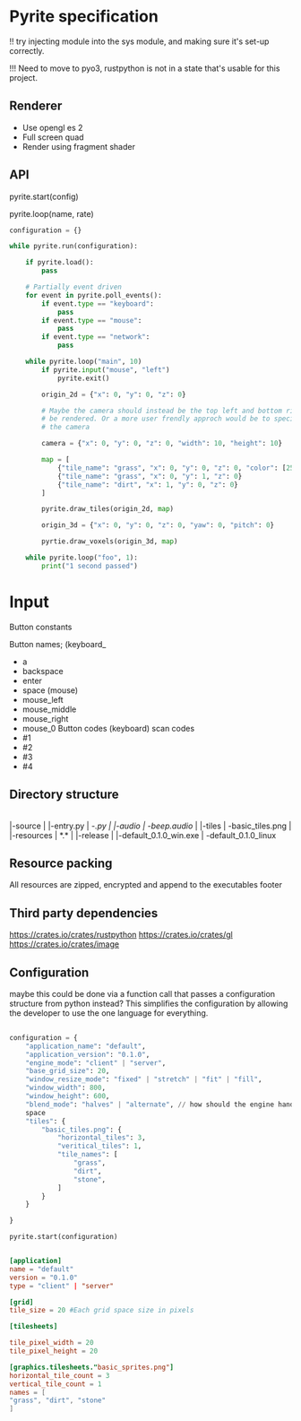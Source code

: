 # Pyrite specification

!! try injecting module into the sys module, and making sure it's set-up correctly.

!!! Need to move to pyo3, rustpython is not in a state that's usable for this project.

## Renderer

* Use opengl es 2
* Full screen quad
* Render using fragment shader 

## API

pyrite.start(config)

pyrite.loop(name, rate)

``` python
configuration = {}

while pyrite.run(configuration):

    if pyrite.load():
        pass

    # Partially event driven
    for event in pyrite.poll_events():
        if event.type == "keyboard":
            pass
        if event.type == "mouse":
            pass
        if event.type == "network":
            pass

    while pyrite.loop("main", 10)
        if pyrite.input("mouse", "left")
            pyrite.exit()

        origin_2d = {"x": 0, "y": 0, "z": 0}

        # Maybe the camera should instead be the top left and bottom right of the map that want's to
        # be rendered. Or a more user frendly approch would be to specify the width and height of
        # the camera

        camera = {"x": 0, "y": 0, "z": 0, "width": 10, "height": 10}

        map = [
            {"tile_name": "grass", "x": 0, "y": 0, "z": 0, "color": [255, 255, 255]}
            {"tile_name": "grass", "x": 0, "y": 1, "z": 0}
            {"tile_name": "dirt", "x": 1, "y": 0, "z": 0}
        ]

        pyrite.draw_tiles(origin_2d, map)

        origin_3d = {"x": 0, "y": 0, "z": 0, "yaw": 0, "pitch": 0}

        pyrtie.draw_voxels(origin_3d, map)

    while pyrite.loop("foo", 1):
        print("1 second passed")
```

# Input

Button constants

Button names;
(keyboard_
- a 
- backspace
- enter
- space
(mouse)
- mouse_left
- mouse_middle
- mouse_right
- mouse_0
Button codes
(keyboard) scan codes
- #1
- #2
- #3
- #4


## Directory structure

\
|-source
| |-entry.py
| \-*.py
|
|-audio
| \-beep.audio*
|
|-tiles
| \-basic_tiles.png
|
|-resources
| \*.*
|
|-release
| |-default_0.1.0_win.exe
| \-default_0.1.0_linux

## Resource packing
All resources are zipped, encrypted and append to the executables footer 

## Third party dependencies
https://crates.io/crates/rustpython
https://crates.io/crates/gl
https://crates.io/crates/image

## Configuration
maybe this could be done via a function call that passes a configuration structure from python
instead? This simplifies the configuration by allowing the developer to use the one language for
everything.

``` python
    
configuration = {
    "application_name": "default",
    "application_version": "0.1.0",
    "engine_mode": "client" | "server",
    "base_grid_size": 20,
    "window_resize_mode": "fixed" | "stretch" | "fit" | "fill",
    "window_width": 800,
    "window_height": 600,
    "blend_mode": "halves" | "alternate", // how should the engine handle multiple tiles in the same
    space
    "tiles": {
        "basic_tiles.png": {
            "horizontal_tiles": 3,
            "veritical_tiles": 1,
            "tile_names": [
                "grass",
                "dirt",
                "stone",
            ]
        }
    }

}

pyrite.start(configuration)
```

``` toml

[application]
name = "default"
version = "0.1.0"
type = "client" | "server"

[grid]
tile_size = 20 #Each grid space size in pixels

[tilesheets]

tile_pixel_width = 20
tile_pixel_height = 20

[graphics.tilesheets."basic_sprites.png"]
horizontal_tile_count = 3
vertical_tile_count = 1
names = [
"grass", "dirt", "stone"
]


```

